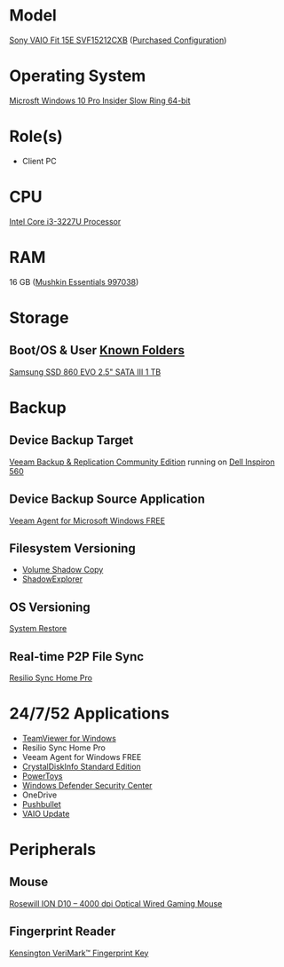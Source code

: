 # Model

[Sony VAIO Fit 15E SVF15212CXB](https://www.sony.com/electronics/support/laptop-pc-svf-series/svf15212cxb) ([Purchased Configuration](https://www.newegg.com/black-sony-vaio-f-series-svf15212cxb-mainstream/p/N82E16834126014))

# Operating System

[Microsft Windows 10 Pro Insider Slow Ring 64-bit](https://docs.microsoft.com/en-us/windows-insider/flight-hub/)

# Role(s)

* Client PC

# CPU

[Intel Core i3-3227U Processor](https://ark.intel.com/content/www/us/en/ark/products/72057/intel-core-i3-3227u-processor-3m-cache-1-90-ghz.html)

# RAM

16 GB ([Mushkin Essentials 997038](http://www.poweredbymushkin.com/Home/index.php/catalog/memory/essentials/item/229-ddr3-4/1329-997038))

# Storage

## Boot/OS & User [Known Folders](https://docs.microsoft.com/en-us/windows/win32/shell/known-folders)

[Samsung SSD 860 EVO 2.5" SATA III 1 TB](https://www.samsung.com/us/computing/memory-storage/solid-state-drives/ssd-860-evo-2-5--sata-iii-1tb-mz-76e1t0b-am/)

# Backup

## Device Backup Target 
[Veeam Backup & Replication Community Edition](https://www.veeam.com/virtual-machine-backup-solution-free.html) running on [Dell Inspiron 560](https://github.com/jdrch/Hardware/blob/master/Dell%20Inspiron%20560.md)

## Device Backup Source Application

[Veeam Agent for Microsoft Windows FREE](https://www.veeam.com/windows-endpoint-server-backup-free.html)

## Filesystem Versioning

* [Volume Shadow Copy](https://docs.microsoft.com/en-us/windows/win32/vss/volume-shadow-copy-service-overview)
* [ShadowExplorer](https://www.shadowexplorer.com/)

## OS Versioning

[System Restore](https://docs.microsoft.com/en-us/windows/win32/sr/system-restore-reference)

## Real-time P2P File Sync

[Resilio Sync Home Pro](https://www.resilio.com/individuals/)

# 24/7/52 Applications

* [TeamViewer for Windows](https://www.teamviewer.com/en-us/download/windows/)
* Resilio Sync Home Pro
* Veeam Agent for Windows FREE
* [CrystalDiskInfo Standard Edition](https://crystalmark.info/en/software/crystaldiskinfo/)
* [PowerToys](https://github.com/microsoft/PowerToys)
* [Windows Defender Security Center](https://www.microsoft.com/en-us/windows/comprehensive-security)
* OneDrive
* [Pushbullet](https://www.pushbullet.com/)
* [VAIO Update](https://www.sony.com/electronics/support/laptop-pc-svf-series/svf15212cxb/downloads)

# Peripherals

## Mouse 

[Rosewill ION D10 – 4000 dpi Optical Wired Gaming Mouse](https://www.rosewill.com/product/rosewill-ion-d10-4000-dpi-optical-wired-gaming-mouse/)

## Fingerprint Reader

[Kensington VeriMark™ Fingerprint Key](https://www.kensington.com/p/products/security/biometric/verimark-fingerprint-key-fido-u2f-for-universal-2nd-factor-authentication-windows-hello/)
